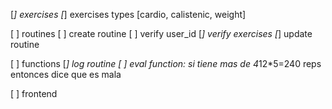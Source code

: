 [*] exercises
  [*] exercises types [cardio, calistenic, weight]

[ ] routines
  [ ] create routine
    [ ] verify user_id
    [*] verify exercises
    [*] update routine

[ ] functions
  [*] log routine
  [ ] eval function: si tiene mas de 4*12*5=240 reps entonces dice que es mala

[ ] frontend
